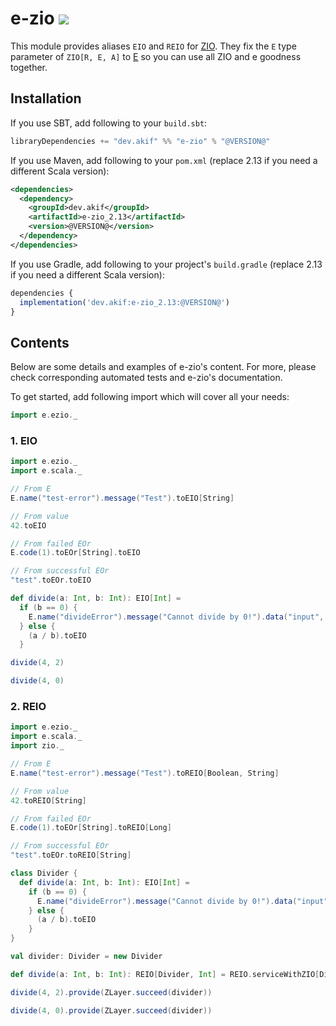[//]: # "This file is generated by [mdoc](https://scalameta.org/mdoc). Do not edit it directly as it will be overwritten. Instead edit corresponding file in docs folder."

# e-zio [![](https://img.shields.io/badge/docs-@VERSION@-brightgreen.svg?style=for-the-badge&logo=scala&color=dc322f&labelColor=333333)](https://javadoc.io/doc/dev.akif/e-zio_2.13)

This module provides aliases `EIO` and `REIO` for [ZIO](https://zio.dev). They fix the `E` type parameter of `ZIO[R, E, A]` to [E](/e-scala/src/main/scala/e/scala/E.scala) so you can use all ZIO and e goodness together.

## Installation

If you use SBT, add following to your `build.sbt`:

```scala
libraryDependencies += "dev.akif" %% "e-zio" % "@VERSION@"
```
If you use Maven, add following to your `pom.xml` (replace 2.13 if you need a different Scala version):

```xml
<dependencies>
  <dependency>
    <groupId>dev.akif</groupId>
    <artifactId>e-zio_2.13</artifactId>
    <version>@VERSION@</version>
  </dependency>
</dependencies>
```
If you use Gradle, add following to your project's `build.gradle` (replace 2.13 if you need a different Scala version):

```javascript
dependencies {
  implementation('dev.akif:e-zio_2.13:@VERSION@')
}
```

## Contents

Below are some details and examples of e-zio's content. For more, please check corresponding automated tests and e-zio's documentation.

To get started, add following import which will cover all your needs:

```scala
import e.ezio._
```

### 1. EIO

```scala mdoc:reset:to-string
import e.ezio._
import e.scala._

// From E
E.name("test-error").message("Test").toEIO[String]

// From value
42.toEIO

// From failed EOr
E.code(1).toEOr[String].toEIO

// From successful EOr
"test".toEOr.toEIO

def divide(a: Int, b: Int): EIO[Int] =
  if (b == 0) {
    E.name("divideError").message("Cannot divide by 0!").data("input", a.toString).toEIO[Int]
  } else {
    (a / b).toEIO
  }

divide(4, 2)

divide(4, 0)
```

### 2. REIO

```scala mdoc:reset:to-string
import e.ezio._
import e.scala._
import zio._

// From E
E.name("test-error").message("Test").toREIO[Boolean, String]

// From value
42.toREIO[String]

// From failed EOr
E.code(1).toEOr[String].toREIO[Long]

// From successful EOr
"test".toEOr.toREIO[String]

class Divider {
  def divide(a: Int, b: Int): EIO[Int] =
    if (b == 0) {
      E.name("divideError").message("Cannot divide by 0!").data("input", a.toString).toEIO[Int]
    } else {
      (a / b).toEIO
    }
}

val divider: Divider = new Divider

def divide(a: Int, b: Int): REIO[Divider, Int] = REIO.serviceWithZIO[Divider](_.divide(a, b))

divide(4, 2).provide(ZLayer.succeed(divider))

divide(4, 0).provide(ZLayer.succeed(divider))
```
